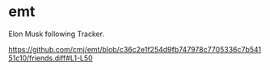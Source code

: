 # emt
Elon Musk following Tracker.

https://github.com/cmj/emt/blob/c36c2e1f254d9fb747978c7705336c7b54151c10/friends.diff#L1-L50
